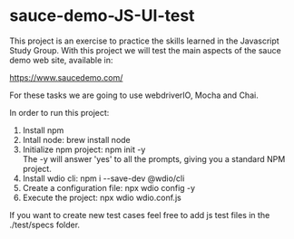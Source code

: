 # sauce-demo-JS-UI-test

This project is an exercise to practice the skills learned in the Javascript Study Group.
With this project we will test the main aspects of the sauce demo web site, available in:

https://www.saucedemo.com/

For these tasks we are going to use webdriverIO, Mocha and Chai.

In order to run this project:
1) Install npm
2) Intall node: brew install node
3) Initialize npm project: npm init -y  
The -y will answer 'yes' to all the prompts, giving you a standard NPM project.
4) Install wdio cli: npm i --save-dev @wdio/cli
5) Create a configuration file: npx wdio config -y
6) Execute the project: npx wdio wdio.conf.js

If you want to create new test cases feel free to add js test files in the ./test/specs folder.
